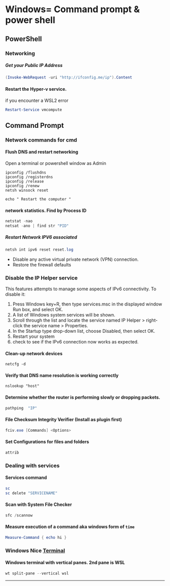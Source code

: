 # Windows= Command prompt & power shell

## PowerShell

### Networking

##### Get your Public IP Address
``` powershell
(Invoke-WebRequest -uri "http://ifconfig.me/ip").Content
```

#### Restart the Hyper-v service. 
if you encounter a WSL2 error
``` powershell
Restart-Service vmcompute
```

## Command Prompt 

### Network commands for cmd
#### Flush DNS and restart networking
Open a terminal or powershell window as Admin
``` dotnetcli
ipconfig /flushdns
ipconfig /registerdns
ipconfig /release
ipconfig /renew
netsh winsock reset

echo " Restart the computer "
```

#### network statistics. Find by Process ID

``` powershell
netstat -nao
netsat -ano | find str "PID"
```

##### Restart Network IPV6 associated
``` powershell
netsh int ipv6 reset reset.log
```

- Disable any active virtual private network (VPN) connection.
- Restore the firewall defaults

### Disable the IP Helper service
This features attempts to manage some aspects of IPv6 connectivity. To disable it:
1. Press Windows key+R, then type services.msc in the displayed window Run box, and select OK.
2. A list of Windows system services will be shown.
3. Scroll through the list and locate the service named IP Helper > right-click the service name > Properties.
4. In the Startup type drop-down list, choose Disabled, then select OK.
5. Restart your system
6. check to see if the IPv6 connection now works as expected.

#### Clean-up network devices

`netcfg -d`

#### Verify that DNS name resolution is working correctly
`nslookup "host"`

#### Determine whether the router is performing slowly or dropping packets.
``` powershell
pathping  "IP"
```

#### File Checksum Integrity Verifier (Install as plugin first)
``` powershell
fciv.exe [Commands] <Options>
```

#### Set Configurations for files and folders
``` powershell
attrib
```

### Dealing with services
#### Services command

``` powershell
sc
sc delete "SERVICENAME"
```

#### Scan with System File Checker
``` powershell
sfc /scannow
```

#### Measure execution of a command aka windows form of `time`
``` powershell
Measure-Command { echo hi }
```

### Windows Nice [Terminal](https://docs.microsoft.com/en-us/windows/terminal/get-started#installation)

#### Windows terminal with vertical panes. 2nd pane is WSL
``` powershell
wt split-pane --vertical wsl
```

---
